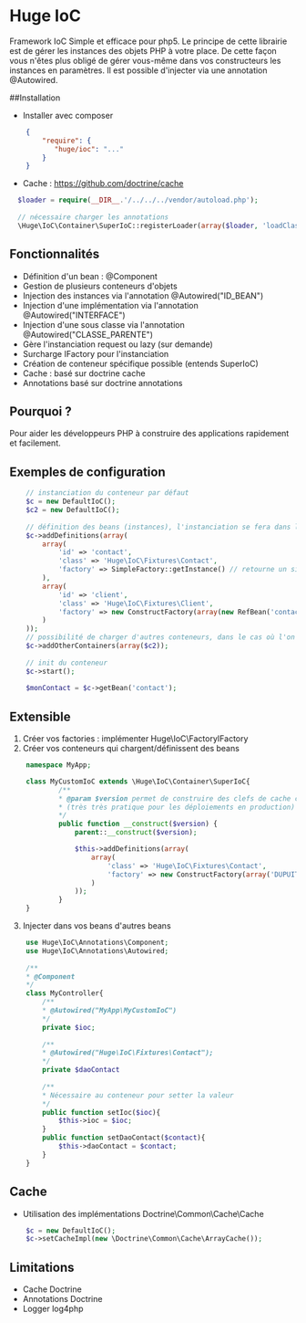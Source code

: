 Huge IoC
=======

Framework IoC Simple et efficace pour php5.
Le principe de cette librairie est de gérer les instances des objets PHP à votre place. De cette façon vous n'êtes plus obligé de gérer vous-même dans vos constructeurs les instances en paramètres. Il est possible d'injecter via une annotation @Autowired.


##Installation
* Installer avec composer
``` json
    {
        "require": {
           "huge/ioc": "..."
        }
    }
```
* Cache : https://github.com/doctrine/cache

```php
  $loader = require(__DIR__.'/../../../vendor/autoload.php');
  
  // nécessaire charger les annotations
  \Huge\IoC\Container\SuperIoC::registerLoader(array($loader, 'loadClass'));
```

## Fonctionnalités
* Définition d'un bean : @Component
* Gestion de plusieurs conteneurs d'objets
* Injection des instances via l'annotation @Autowired("ID_BEAN")
* Injection d'une implémentation via l'annotation @Autowired("INTERFACE")
* Injection d'une sous classe via l'annotation @Autowired("CLASSE_PARENTE")
* Gère l'instanciation request ou lazy (sur demande)
* Surcharge IFactory pour l'instanciation
* Création de conteneur spécifique possible (entends SuperIoC)
* Cache : basé sur doctrine cache
* Annotations basé sur doctrine annotations

## Pourquoi ?
Pour aider les développeurs PHP à construire des applications rapidement et facilement.


## Exemples de configuration
``` php
    // instanciation du conteneur par défaut
    $c = new DefaultIoC();
    $c2 = new DefaultIoC();
    
    // définition des beans (instances), l'instanciation se fera dans la Factory
    $c->addDefinitions(array(
        array(
            'id' => 'contact',
            'class' => 'Huge\IoC\Fixtures\Contact',
            'factory' => SimpleFactory::getInstance() // retourne un singleton (optimisation)
        ),
        array(
            'id' => 'client',
            'class' => 'Huge\IoC\Fixtures\Client',
            'factory' => new ConstructFactory(array(new RefBean('contact', $c), '001'))
        )
    ));
    // possibilité de charger d'autres conteneurs, dans le cas où l'on travail de façon modulaire
    $c->addOtherContainers(array($c2));
    
    // init du conteneur
    $c->start();
    
    $monContact = $c->getBean('contact');
```

## Extensible 
1. Créer vos factories : implémenter Huge\IoC\FactoryIFactory
2. Créer vos conteneurs qui chargent/définissent des beans
```php
    namespace MyApp;

    class MyCustomIoC extends \Huge\IoC\Container\SuperIoC{
            /**
            * @param $version permet de construire des clefs de cache cloisonnées par version 
            * (très très pratique pour les déploiements en production)
            */
            public function __construct($version) {
                parent::__construct($version);

                $this->addDefinitions(array(
                    array(
                        'class' => 'Huge\IoC\Fixtures\Contact',
                        'factory' => new ConstructFactory(array('DUPUIT', 'Pierre'))
                    )
                ));
            }
    }
```
3. Injecter dans vos beans d'autres beans
```php
    use Huge\IoC\Annotations\Component;
    use Huge\IoC\Annotations\Autowired;
    
    /**
    * @Component
    */
    class MyController{
        /**
        * @Autowired("MyApp\MyCustomIoC")
        */
        private $ioc;
        
        /**
        * @Autowired("Huge\IoC\Fixtures\Contact");
        */
        private $daoContact
        
        /**
        * Nécessaire au conteneur pour setter la valeur
        */
        public function setIoc($ioc){
            $this->ioc = $ioc;
        }
        public function setDaoContact($contact){
            $this->daoContact = $contact;
        }
    }
```

## Cache
* Utilisation des implémentations Doctrine\Common\Cache\Cache
```php
    $c = new DefaultIoC();
    $c->setCacheImpl(new \Doctrine\Common\Cache\ArrayCache());
```

## Limitations
* Cache Doctrine
* Annotations Doctrine
* Logger log4php
